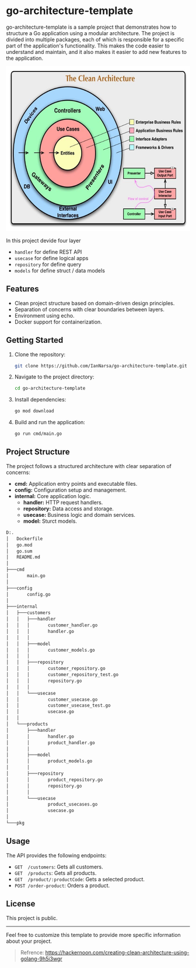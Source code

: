 # go-architecture-template

go-architecture-template is a sample project that demonstrates how to structure a Go application using a modular architecture. The project is divided into multiple packages, each of which is responsible for a specific part of the application's functionality. This makes the code easier to understand and maintain, and it also makes it easier to add new features to the application.

<img src="diagram_clean_arch.jpeg"  width="600" height="450">


In this project devide four layer

* `handler` for define REST API
* `usecase` for define logical apps
* `repository` for define query
* `models` for define struct / data models

## Features

- Clean project structure based on domain-driven design principles.
- Separation of concerns with clear boundaries between layers.
- Environment using echo.
- Docker support for containerization.

## Getting Started

1. Clone the repository:

   ```bash
   git clone https://github.com/IanNarsa/go-architecture-template.git
   ```

2. Navigate to the project directory:

   ```bash
   cd go-architecture-template
   ```

3. Install dependencies:

   ```bash
   go mod download
   ```

4. Build and run the application:

   ```bash
   go run cmd/main.go
   ```

## Project Structure

The project follows a structured architecture with clear separation of concerns:

- **cmd:** Application entry points and executable files.
- **config:** Configuration setup and management.
- **internal:** Core application logic.
  - **handler:** HTTP request handlers.
  - **repository:** Data access and storage.
  - **usecase:** Business logic and domain services.
  - **model:** Sturct models.

```bash
D:.
│   Dockerfile
│   go.mod
│   go.sum
│   README.md
│   
├───cmd
│       main.go
│       
├───config
│       config.go
│       
├───internal
│   ├───customers
│   │   ├───handler
│   │   │       customer_handler.go
│   │   │       handler.go
│   │   │       
│   │   ├───model
│   │   │       customer_models.go
│   │   │       
│   │   ├───repository
│   │   │       customer_repository.go
│   │   │       customer_repository_test.go
│   │   │       repository.go
│   │   │       
│   │   └───usecase
│   │           customer_usecase.go
│   │           customer_usecase_test.go
│   │           usecase.go
│   │
│   └───products
│       ├───handler
│       │       handler.go
│       │       product_handler.go
│       │
│       ├───model
│       │       product_models.go
│       │
│       ├───repository
│       │       product_repository.go
│       │       repository.go
│       │
│       └───usecase
│               product_usecases.go
│               usecase.go
│
└───pkg
```

## Usage

The API provides the following endpoints:

* `GET  /customers`: Gets all customers.
* `GET  /products`: Gets all products.
* `GET  /product/:productCode`: Gets a selected product.
* `POST /order-product`: Orders a product.


## License

This project is public.

---

Feel free to customize this template to provide more specific information about your project.


> Refrence: https://hackernoon.com/creating-clean-architecture-using-golang-9h5i3wgr
